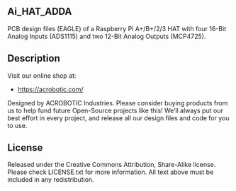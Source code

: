 ## Ai\_HAT\_ADDA

PCB design files (EAGLE) of a Raspberry Pi A+/B+/2/3 HAT with four 16-Bit Analog
Inputs (ADS1115) and two 12-Bit Analog Outputs (MCP4725).

## Description

Visit our online shop at:

   * https://acrobotic.com/

Designed by ACROBOTIC Industries.  Please consider buying products from us to 
help fund future Open-Source projects like this! We’ll always put our best 
effort in every project, and release all our design files and code for you to 
use. 

## License

Released under the Creative Commons Attribution, Share-Alike license. Please 
check LICENSE.txt for more information. All text above must be included in any 
redistribution.
